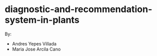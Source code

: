 # diagnostic-and-recommendation-system-in-plants
By:
- Andres Yepes Villada
- Maria Jose Arcila Cano
